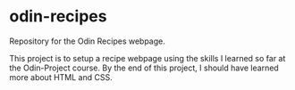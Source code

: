 # odin-recipes
Repository for the Odin Recipes webpage.

This project is to setup a recipe webpage using the skills I learned so far at the Odin-Project course. By the end of this project, I should have learned more about HTML and CSS.